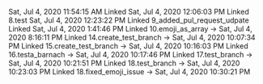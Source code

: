 Sat, Jul  4, 2020 11:54:15 AM
Linked 
Sat, Jul  4, 2020 12:06:03 PM
Linked 8.test
Sat, Jul  4, 2020 12:23:22 PM
Linked 9_added_pul_request_udpate
Linked  Sat, Jul  4, 2020  1:41:46 PM 
Linked 10.emoji_as_array -> Sat, Jul  4, 2020  8:16:11 PM 
Linked 14.create_test_branch -> Sat, Jul  4, 2020 10:07:34 PM 
Linked 15.create_test_branch -> Sat, Jul  4, 2020 10:16:03 PM 
Linked 16.testa_barnach -> Sat, Jul  4, 2020 10:17:46 PM 
Linked 17.test_branch -> Sat, Jul  4, 2020 10:21:51 PM 
Linked 18.test_branch -> Sat, Jul  4, 2020 10:23:03 PM 
Linked 18.fixed_emoji_issue -> Sat, Jul  4, 2020 10:30:21 PM 
